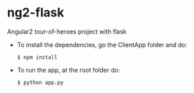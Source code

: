 # ng2-flask
Angular2 tour-of-heroes project with flask
- To install the dependencies, go the ClientApp folder and do:
    ```
    $ npm install
    ```
- To run the app, at the root folder do:
    ```
    $ python app.py
    ```
